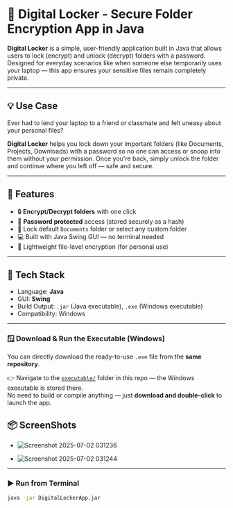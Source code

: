 # 🔐 Digital Locker - Secure Folder Encryption App in Java

**Digital Locker** is a simple, user-friendly application built in Java that allows users to lock (encrypt) and unlock (decrypt) folders with a password. Designed for everyday scenarios like when someone else temporarily uses your laptop — this app ensures your sensitive files remain completely private.

---

## 💡 Use Case

Ever had to lend your laptop to a friend or classmate and felt uneasy about your personal files?

**Digital Locker** helps you lock down your important folders (like Documents, Projects, Downloads) with a password so no one can access or snoop into them without your permission. Once you're back, simply unlock the folder and continue where you left off — safe and secure.

---

## 🚀 Features

- 🔒 **Encrypt/Decrypt folders** with one click
- 👤 **Password protected** access (stored securely as a hash)
- 📁 Lock default `Documents` folder or select any custom folder
- 💻 Built with Java Swing GUI — no terminal needed
- 🔐 Lightweight file-level encryption (for personal use)

---

## 🧰 Tech Stack

- Language: **Java**
- GUI: **Swing**
- Build Output: `.jar` (Java executable), `.exe` (Windows executable)
- Compatibility: Windows

---

### 🪟 Download & Run the Executable (Windows)

You can directly download the ready-to-use `.exe` file from the **same repository**.

👉 Navigate to the [`executable/`](./executable) folder in this repo — the Windows executable is stored there.  
No need to build or compile anything — just **download and double-click** to launch the app.

## 📦 ScreenShots
- ![Screenshot 2025-07-02 031236](https://github.com/user-attachments/assets/6dd154ff-0fb5-4420-b384-0b272f7a4f79)

- ![Screenshot 2025-07-02 031244](https://github.com/user-attachments/assets/b21b4144-8e40-4848-920a-3a92408fb614)


---

### ▶️ Run from Terminal

```bash
java -jar DigitalLockerApp.jar
